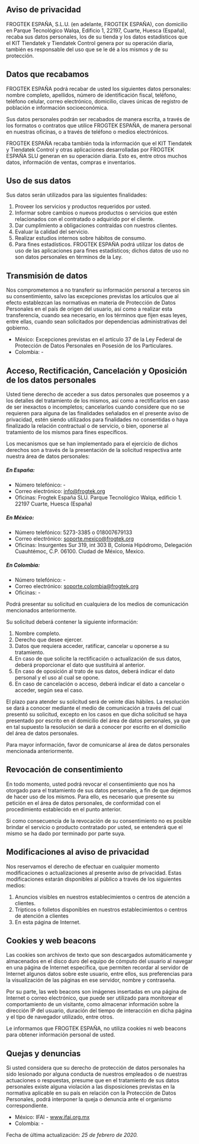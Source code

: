 ## Aviso de privacidad

FROGTEK ESPAÑA, S.L.U. (en adelante, FROGTEK ESPAÑA), con domicilio en Parque Tecnológico Walqa, Edificio 1, 22197, Cuarte, Huesca (España), recaba sus datos personales, los de su tienda y los datos estadísticos que el KIT Tiendatek y Tiendatek Control genera por su operación diaria, también es responsable del uso que se le dé a los mismos y de su protección.

## Datos que recabamos

FROGTEK ESPAÑA podrá recabar de usted los siguientes datos personales: nombre completo, apellidos, número de identificación fiscal, teléfono, teléfono celular, correo electrónico, domicilio, claves únicas de registro de población e información socioeconómica.

Sus datos personales podrán ser recabados de manera escrita, a través de los formatos o contratos que utilice FROGTEK ESPAÑA, de manera personal en nuestras oficinas, o a través de teléfono o medios electrónicos.

FROGTEK ESPAÑA recaba también toda la información que el KIT Tiendatek y Tiendatek Control y otras aplicaciones desarrolladas por FROGTEK ESPAÑA SLU generan en su operación diaria. Esto es, entre otros muchos datos, información de ventas, compras e inventarios.

## Uso de sus datos

Sus datos serán utilizados para las siguientes finalidades:
1. Proveer los servicios y productos requeridos por usted.
2. Informar sobre cambios o nuevos productos o servicios que estén relacionados con el contratado o adquirido por el cliente.
3. Dar cumplimiento a obligaciones contraídas con nuestros clientes.
4. Evaluar la calidad del servicio.
5. Realizar estudios internos sobre hábitos de consumo.
6. Para fines estadísticos. FROGTEK ESPAÑA podrá utilizar los datos de uso de las aplicaciones para fines estadísticos; dichos datos de uso no son datos personales en términos de la Ley.

## Transmisión de datos

Nos comprometemos a no transferir su información personal a terceros sin su consentimiento, salvo las excepciones previstas los artículos que al efecto establezcan las normativas en materia de Protección de Datos Personales en el país de origen del usuario, así como a realizar esta transferencia, cuando sea necesario, en los términos que fijen esas leyes, entre ellas, cuando sean solicitados por dependencias administrativas del gobierno.

  - México: Excepciones previstas en el artículo 37 de la Ley Federal de Protección de Datos Personales en Posesión de los Particulares.
  - Colombia: -

## Acceso, Rectificación, Cancelación y Oposición de los datos personales

Usted tiene derecho de acceder a sus datos personales que poseemos y a los detalles del tratamiento de los mismos, así como a rectificarlos en caso de ser inexactos o incompletos; cancelarlos cuando considere que no se requieren para alguna de las finalidades señalados en el presente aviso de privacidad, estén siendo utilizados para finalidades no consentidas o haya finalizado la relación contractual o de servicio, o bien, oponerse al tratamiento de los mismos para fines específicos.

Los mecanismos que se han implementado para el ejercicio de dichos derechos son a través de la presentación de la solicitud respectiva ante nuestra área de datos personales:

##### En España:

  - Número telefónico: - 
  - Correo electrónico: info@frogtek.org 
  - Oficinas: Frogtek España SLU. Parque Tecnológico Walqa, edificio 1. 22197 Cuarte, Huesca (España)

##### En México:

  - Número telefónico: 5273-3385 o 018007679133 
  - Correo electrónico: soporte.mexico@frogtek.org 
  - Oficinas: Insurgentes Sur 319, int 303 B, Colonia Hipódromo, Delegación Cuauhtémoc, C.P. 06100. Ciudad de México, Mexico.

##### En Colombia:

  - Número telefónico: -
  - Correo electrónico: soporte.colombia@frogtek.org
  - Oficinas: -

Podrá presentar su solicitud en cualquiera de los medios de comunicación mencionados anteriormente.

Su solicitud deberá contener la siguiente información:
1. Nombre completo.
2. Derecho que desee ejercer. 
3. Datos que requiera acceder, ratificar, cancelar u oponerse a su tratamiento.
4. En caso de que solicite la rectificación o actualización de sus datos, deberá proporcionar el dato que sustituirá al anterior.
5. En caso de oposición al trato de sus datos, deberá indicar el dato personal y el uso al cual se opone.
6. En caso de cancelación o acceso, deberá indicar el dato a cancelar o acceder, según sea el caso.

El plazo para atender su solicitud será de veinte días hábiles. La resolución se dará a conocer mediante el medio de comunicación a través del cual presentó su solicitud, excepto en los casos en que dicha solicitud se haya presentado por escrito en el domicilio del área de datos personales, ya que en tal supuesto la resolución se dará a conocer por escrito en el domicilio del área de datos personales.

Para mayor información, favor de comunicarse al área de datos personales mencionada anteriormente.

## Revocación de consentimiento

En todo momento, usted podrá revocar el consentimiento que nos ha otorgado para el tratamiento de sus datos personales, a fin de que dejemos de hacer uso de los mismos. Para ello, es necesario que presente su petición en el área de datos personales, de conformidad con el procedimiento establecido en el punto anterior.

Si como consecuencia de la revocación de su consentimiento no es posible brindar el servicio o producto contratado por usted, se entenderá que el mismo se ha dado por terminado por parte suya.

## Modificaciones al aviso de privacidad

Nos reservamos el derecho de efectuar en cualquier momento modificaciones o actualizaciones al presente aviso de privacidad. Estas modificaciones estarán disponibles al público a través de los siguientes medios:
1. Anuncios visibles en nuestros establecimientos o centros de atención a clientes.
2. Trípticos o folletos disponibles en nuestros establecimientos o centros de atención a clientes 
3. En esta página de Internet.

## Cookies y web beacons

Las cookies son archivos de texto que son descargados automáticamente y almacenados en el disco duro del equipo de cómputo del usuario al navegar en una página de Internet específica, que permiten recordar al servidor de Internet algunos datos sobre este usuario, entre ellos, sus preferencias para la visualización de las páginas en ese servidor, nombre y contraseña.

Por su parte, las web beacons son imágenes insertadas en una página de Internet o correo electrónico, que puede ser utilizado para monitorear el comportamiento de un visitante, como almacenar información sobre la dirección IP del usuario, duración del tiempo de interacción en dicha página y el tipo de navegador utilizado, entre otros.

Le informamos que FROGTEK ESPAÑA, no utiliza cookies ni web beacons para obtener información personal de usted.

## Quejas y denuncias

Si usted considera que su derecho de protección de datos personales ha sido lesionado por alguna conducta de nuestros empleados o de nuestras actuaciones o respuestas, presume que en el tratamiento de sus datos personales existe alguna violación a las disposiciones previstas en la normativa aplicable en su país en relación con la Protección de Datos Personales, podrá interponer la queja o denuncia ante el organismo correspondiente.

  - México: IFAI - www.ifai.org.mx
  - Colombia: -

Fecha de última actualización: *25 de febrero de 2020.*
